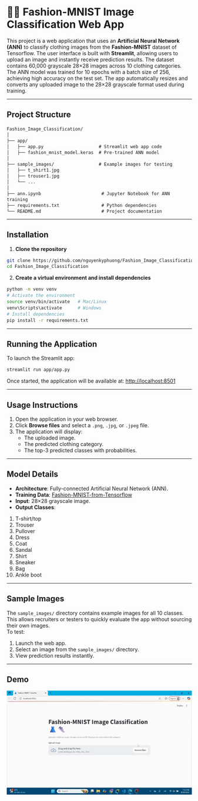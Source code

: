 # 👗👜 Fashion-MNIST Image Classification Web App

This project is a web application that uses an **Artificial Neural Network (ANN)** to classify clothing images from the **Fashion-MNIST** dataset of Tensorflow. The user interface is built with **Streamlit**, allowing users to upload an image and instantly receive prediction results. The dataset contains 60,000 grayscale 28×28 images across 10 clothing categories. The ANN model was trained for 10 epochs with a batch size of 256, achieving high accuracy on the test set. The app automatically resizes and converts any uploaded image to the 28×28 grayscale format used during training.

---

## Project Structure

```
Fashion_Image_Classification/
│
├── app/
│   ├── app.py                     # Streamlit web app code
│   ├── fashion_mnist_model.keras  # Pre-trained ANN model
│
├── sample_images/                 # Example images for testing
│   ├── t_shirt1.jpg
│   ├── trouser1.jpg
│   └── ...
│
├── ann.ipynb                       # Jupyter Notebook for ANN training
├── requirements.txt                # Python dependencies
└── README.md                       # Project documentation
```

---

## Installation

1. **Clone the repository**
```bash
git clone https://github.com/nguyenkyphuong/Fashion_Image_Classification.git
cd Fashion_Image_Classification
```

2. **Create a virtual environment and install dependencies**
```bash
python -m venv venv
# Activate the environment
source venv/bin/activate   # Mac/Linux
venv\Scripts\activate      # Windows
# Install dependencies
pip install -r requirements.txt
```

---

## Running the Application

To launch the Streamlit app:
```bash
streamlit run app/app.py
```
Once started, the application will be available at:
[http://localhost:8501](http://localhost:8501)

---

## Usage Instructions

1. Open the application in your web browser.
2. Click **Browse files** and select a `.png`, `.jpg`, or `.jpeg` file.
3. The application will display:
   - The uploaded image.
   - The predicted clothing category.
   - The top-3 predicted classes with probabilities.

---

## Model Details

- **Architecture**: Fully-connected Artificial Neural Network (ANN).
- **Training Data**: [Fashion-MNIST-from-Tensorflow](https://www.tensorflow.org/datasets/catalog/fashion_mnist?hl=vi)
- **Input**: 28×28 grayscale image.
- **Output Classes**:
1. T-shirt/top  
2. Trouser  
3. Pullover  
4. Dress  
5. Coat  
6. Sandal  
7. Shirt  
8. Sneaker  
9. Bag  
10. Ankle boot  

---

## Sample Images

The `sample_images/` directory contains example images for all 10 classes. This allows recruiters or testers to quickly evaluate the app without sourcing their own images.  
To test:
1. Launch the web app.
2. Select an image from the `sample_images/` directory.
3. View prediction results instantly.

---

## Demo
![Demo](demo.gif)